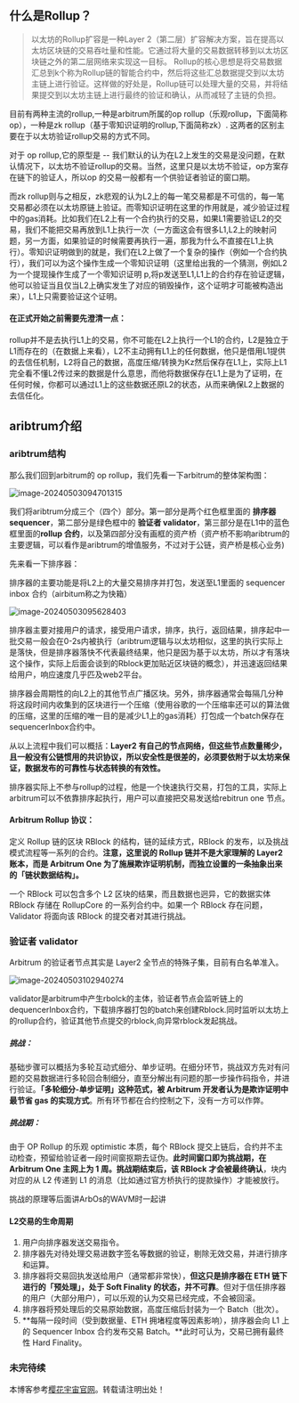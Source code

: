 
## 什么是Rollup？



> 以太坊的Rollup扩容是一种Layer 2（第二层）扩容解决方案，旨在提高以太坊区块链的交易吞吐量和性能。它通过将大量的交易数据转移到以太坊区块链之外的第二层网络来实现这一目标。
> Rollup的核心思想是将交易数据汇总到k个称为Rollup链的智能合约中，然后将这些汇总数据提交到以太坊主链上进行验证。这样做的好处是，Rollup链可以处理大量的交易，并将结果提交到以太坊主链上进行最终的验证和确认，从而减轻了主链的负担。


目前有两种主流的rollup,一种是arbitrum所属的op rollup（乐观rollup，下面简称op），一种是zk rollup（基于零知识证明的rollup,下面简称zk）.
这两者的区别主要在于以太坊验证rollup交易的方式不同。


对于 op rollup,它的原型是 \-\- 我们默认的认为在L2上发生的交易是没问题，在默认情况下，以太坊不验证rollup的交易。当然，这里只是以太坊不验证，op方案存在链下的验证人，所以op 的交易一般都有一个供验证者验证的窗口期。


而zk rollup则与之相反，zk悲观的认为L2上的每一笔交易都是不可信的，每一笔交易都必须在以太坊原链上验证。而零知识证明在这里的作用就是，减少验证过程中的gas消耗。比如我们在L2上有一个合约执行的交易，如果L1需要验证L2的交易，我们不能把交易再放到L1上执行一次（一方面这会有很多L1,L2上的映射问题，另一方面，如果验证的时候需要再执行一遍，那我为什么不直接在L1上执行）。零知识证明做到的就是，我们在L2上做了一个复杂的操作（例如一个合约执行），我们可以为这个操作生成一个零知识证明（这里给出我的一个猜测，例如L2为一个提现操作生成了一个零知识证明 p,将p发送至L1,L1上的合约存在验证逻辑，他可以验证当且仅当L2上确实发生了对应的销毁操作，这个证明才可能被构造出来），L1上只需要验证这个证明。


#### 在正式开始之前需要先澄清一点：


rollup并不是去执行L1上的交易，你不可能在L2上执行一个L1的合约，L2是独立于L1而存在的（在数据上来看），L2不主动拥有L1上的任何数据，他只是借用L1提供的去信任机制，L2将自己的数据，高度压缩/转换为Kz然后保存在L1上，实际上L1完全看不懂L2传过来的数据是什么意思，而他将数据保存在L1上是为了证明，在任何时候，你都可以通过L1上的这些数据还原L2的状态，从而来确保L2上数据的去信任化。


## aribtrum介绍


### aribtrum结构


那么我们回到arbitrum的 op rollup，我们先看一下arbitrum的整体架构图：


![image-20240503094701315](https://s2.loli.net/2024/09/10/LWJKnI7yUksctbf.png)


我们将aribtrum分成三个（四个）部分。第一部分是两个红色框里面的 **排序器 sequencer**，第二部分是绿色框中的 **验证者 validator**，第三部分是在L1中的蓝色框里面的**rollup 合约**，以及第四部分没有画框的资产桥（资产桥不影响aribtrum的主要逻辑，可以看作是aribtrum的增值服务，不过对于公链，资产桥是核心业务)


先来看一下排序器：


排序器的主要功能是将L2上的大量交易排序并打包，发送至L1里面的 sequencer inbox 合约（airbitum称之为快箱）


![image-20240503095628403](https://s2.loli.net/2024/09/10/2KZImwbEWD4ka3A.png)


排序器主要对接用户的请求，接受用户请求，排序，执行，返回结果，排序起中一批交易一般会在0\-2s内被执行（aribtrum逻辑与以太坊相似，这里的执行实际上是落快，但是排序器落快不代表最终结果，他只是因为基于以太坊，所以才有落块这个操作，实际上后面会谈到的Rblock更加贴近区块链的概念），并迅速返回结果给用户，响应速度几乎匹及web2平台。


排序器会周期性的向L2上的其他节点广播区块。另外，排序器通常会每隔几分种将这段时间内收集到的区块进行一个压缩（使用谷歌的一个压缩率还可以的算法做的压缩，这里的压缩的唯一目的是减少L1上的gas消耗）打包成一个batch保存在sequencerInbox合约中。


从以上流程中我们可以概括：**Layer2 有自己的节点网络，但这些节点数量稀少，且一般没有公链惯用的共识协议，所以安全性是很差的，必须要依附于以太坊来保证，数据发布的可靠性与状态转换的有效性。**


排序器实际上不参与rollup的过程，他是一个快速执行交易，打包的工具，实际上arbitrum可以不依靠排序起执行，用户可以直接把交易发送给rebitrun one 节点。


#### Arbitrum Rollup 协议：


定义 Rollup 链的区块 RBlock 的结构，链的延续方式，RBlock 的发布，以及挑战模式流程等⼀系列的合约。**注意，这里说的 Rollup 链并不是大家理解的 Layer2 账本，而是 Arbitrum One 为了施展欺诈证明机制，而独立设置的一条抽象出来的「链状数据结构」。**


⼀个 RBlock 可以包含多个 L2 区块的结果，⽽且数据也迥异，它的数据实体 RBlock 存储在 RollupCore 的⼀系列合约中。如果⼀个 RBlock 存在问题，Validator 将⾯向该 RBlock 的提交者对其进⾏挑战。


### 验证者 validator


Arbitrum 的验证者节点其实是 Layer2 全节点的特殊子集，目前有白名单准入。


![image-20240503102940274](https://s2.loli.net/2024/09/10/gLut3jUrocJfw9k.png)


validator是arbitrum中产生rbolck的主体，验证者节点会监听链上的dequencerInbox合约，下载排序器打包的batch来创建Rblock.同时监听以太坊上的rollup合约，验证其他节点提交的rblock,向异常rblock发起挑战。


##### 挑战：


基础步骤可以概括为多轮互动式细分、单步证明。在细分环节，挑战双⽅先对有问题的交易数据进行多轮回合制细分，直至分解出有问题的那⼀步操作码指令，并进行验证。**「多轮细分\-单步证明」这种范式，被 Arbitrum 开发者认为是欺诈证明中最节省 gas 的实现方式**。所有环节都在合约控制之下，没有⼀方可以作弊。


##### 挑战期：


由于 OP Rollup 的乐观 optimistic 本质，每个 RBlock 提交上链后，合约并不主动检查，预留给验证者一段时间窗抠期去证伪。**此时间窗口即为挑战期，在 Arbitrum One 主网上为 1 周。挑战期结束后，该 RBlock 才会被最终确认**，块内对应的从 L2 传递到 L1 的消息（比如通过官方桥执行的提款操作）才能被放行。


挑战的原理等后面讲ArbOs的WAVM时一起讲


#### L2交易的生命周期


1. 用户向排序器发送交易指令。
2. 排序器先对待处理交易进数字签名等数据的验证，剔除无效交易，并进行排序和运算。
3. 排序器将交易回执发送给⽤户（通常都⾮常快），**但这只是排序器在 ETH 链下进行的「预处理」，处于 Soft Finality 的状态，并不可靠**。但对于信任排序器的⽤户（大部分用户），可以乐观的认为交易已经完成，不会被回滚。
4. 排序器将预处理后的交易原始数据，⾼度压缩后封装为⼀个 Batch（批次）。
5. **每隔⼀段时间（受到数据量、ETH 拥堵程度等因素影响），排序器会向 L1 上的 Sequencer Inbox 合约发布交易 Batch。**此时可认为，交易已拥有最终性 Hard Finality。


### 未完待续


 本博客参考[樱花宇宙官网](https://yzygzn.com)。转载请注明出处！

